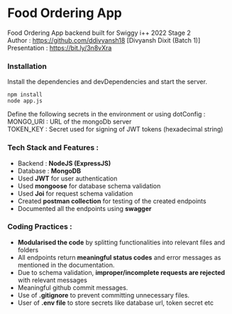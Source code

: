 # Food Ordering App
Food Ordering App backend built for Swiggy i++ 2022 Stage 2\
Author : https://github.com/ddivyansh18 [Divyansh Dixit (Batch 1)]\
Presentation : https://bit.ly/3n8vXra

### Installation

Install the dependencies and devDependencies and start the server.

```
npm install
node app.js
```
Define the following secrets in the environment or using dotConfig :\
MONGO_URI : URL of the mongoDb server\
TOKEN_KEY : Secret used for signing of JWT tokens (hexadecimal string) 

###  Tech Stack and Features :
- Backend : **NodeJS (ExpressJS)**
- Database : **MongoDB**
- Used **JWT** for user authentication
- Used **mongoose** for database schema validation
- Used **Joi** for request schema validation
- Created **postman collection** for testing of the created endpoints
- Documented all the endpoints using **swagger**

### Coding Practices :
- **Modularised the code** by splitting functionalities into relevant files and folders
- All endpoints return **meaningful status codes** and error messages as mentioned in the documentation.
- Due to schema validation, **improper/incomplete requests are rejected** with relevant messages
- Meaningful github commit messages.
- Use of **.gitignore** to prevent committing unnecessary files. 
- User of **.env file** to store secrets like database url, token secret etc





